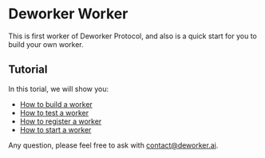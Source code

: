 # Deworker Worker

This is first worker of Deworker Protocol, and also is a quick start for you to build your own worker.

## Tutorial

In this torial, we will show you:

- [How to build a worker](./src/docs/how-to-build.md)
- [How to test a worker](./src/docs/how-to-test.md)
- [How to register a worker](./src/docs/how-to-register.md)
- [How to start a worker](https://github.com/deworkerai/deworker-cli?tab=readme-ov-file#start-a-worker)

Any question, please feel free to ask with [contact@deworker.ai](contact@deworker.ai).